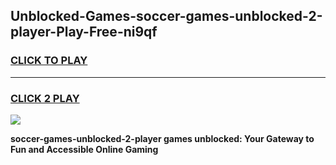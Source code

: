 
## Unblocked-Games-soccer-games-unblocked-2-player-Play-Free-ni9qf
<h3>
<a href="https://premium76.site?title=soccer-games-unblocked-2-player&ref=18A1">CLICK TO PLAY</a></h3>
<hr>

<h3>
<a href="https://premium76.site?title=soccer-games-unblocked-2-player&ref=18A1">CLICK 2 PLAY</a>
  
</h3>

<a href="https://premium76.site?title=soccer-games-unblocked-2-player&ref=18A1"><img src="https://clearcache.store/games.png"></a>


**soccer-games-unblocked-2-player games unblocked: Your Gateway to Fun and Accessible Online Gaming**
